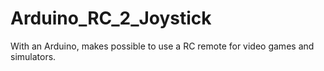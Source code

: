# Arduino_RC_2_Joystick
With an Arduino, makes possible to use a RC remote for video games and simulators.
